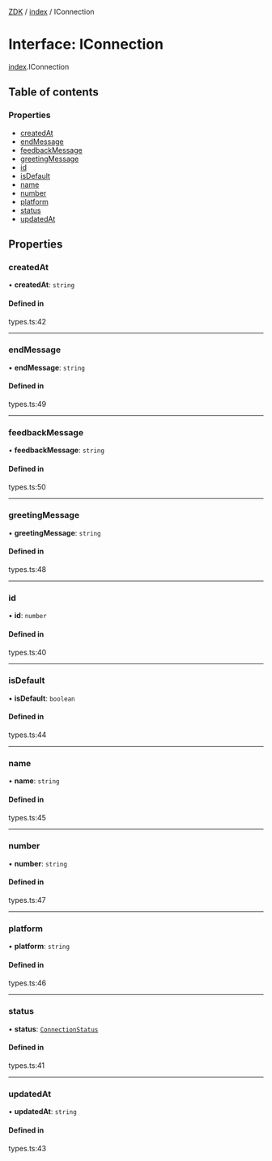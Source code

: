 [ZDK](../README.md) / [index](../modules/index.md) / IConnection

# Interface: IConnection

[index](../modules/index.md).IConnection

## Table of contents

### Properties

- [createdAt](index.IConnection.md#createdat)
- [endMessage](index.IConnection.md#endmessage)
- [feedbackMessage](index.IConnection.md#feedbackmessage)
- [greetingMessage](index.IConnection.md#greetingmessage)
- [id](index.IConnection.md#id)
- [isDefault](index.IConnection.md#isdefault)
- [name](index.IConnection.md#name)
- [number](index.IConnection.md#number)
- [platform](index.IConnection.md#platform)
- [status](index.IConnection.md#status)
- [updatedAt](index.IConnection.md#updatedat)

## Properties

### createdAt

• **createdAt**: `string`

#### Defined in

types.ts:42

___

### endMessage

• **endMessage**: `string`

#### Defined in

types.ts:49

___

### feedbackMessage

• **feedbackMessage**: `string`

#### Defined in

types.ts:50

___

### greetingMessage

• **greetingMessage**: `string`

#### Defined in

types.ts:48

___

### id

• **id**: `number`

#### Defined in

types.ts:40

___

### isDefault

• **isDefault**: `boolean`

#### Defined in

types.ts:44

___

### name

• **name**: `string`

#### Defined in

types.ts:45

___

### number

• **number**: `string`

#### Defined in

types.ts:47

___

### platform

• **platform**: `string`

#### Defined in

types.ts:46

___

### status

• **status**: [`ConnectionStatus`](../modules/index.md#connectionstatus)

#### Defined in

types.ts:41

___

### updatedAt

• **updatedAt**: `string`

#### Defined in

types.ts:43

